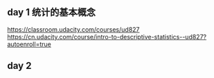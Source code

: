 
## day 1 统计的基本概念
https://classroom.udacity.com/courses/ud827
https://cn.udacity.com/course/intro-to-descriptive-statistics--ud827?autoenroll=true


## day 2 
